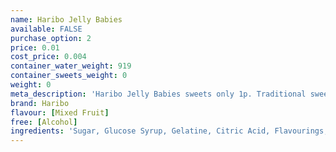 ```yaml
---
name: Haribo Jelly Babies
available: FALSE
purchase_option: 2
price: 0.01
cost_price: 0.004
container_water_weight: 919
container_sweets_weight: 0
weight: 0
meta_description: 'Haribo Jelly Babies sweets only 1p. Traditional sweets and more at Humbugs Confectionery Store. Specialists in satisfying your sweet tooth!'
brand: Haribo
flavour: [Mixed Fruit]
free: [Alcohol]
ingredients: 'Sugar, Glucose Syrup, Gelatine, Citric Acid, Flavourings, Fruit & Plant Concentrates, Colours (Carmine, Copper Complexes of Chlorophyll), Glazing Agents (Vegetable Oil, Beeswax, Carnauba Wax), Invert Sugar Syrup, Fruit Extract (Carob)'
---
```

